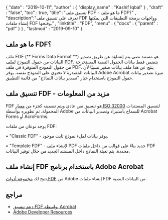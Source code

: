 {
  "date" : "2019-10-11",
  "author" : {
    "display_name" : "Kashif Iqbal"
} ,
  "draft" : "false",
  "toc" : true,
  "title" :"تنسيق ملف FDF - ما هو ملف FDF؟" ,
  "description":"تعرف على تنسيق ملف FDF وواجهات برمجة التطبيقات التي يمكنها إنشاء ملفات FDF وفتحها." ,
  "linktitle" : "FDF",
  "menu" : {
    "docs" : {
      "parent" : "pdf"
}
} ,
  "lastmod" : "2019-09-10"
}

## ما هو ملف FDF؟

ملف FDF (** Forms Data Format **) هو مستند نصي يتم إنشاؤه عن طريق تصدير البيانات من حقول النموذج لملف [PDF](/ar/pdf/). يتضمن فقط بيانات الحقول النصية المستخرجة من حقول النموذج المتوفرة في ملف PDF. ينتج عن هذا ملف بيانات صغير نسبيًا لأن البيانات المصدرة لا تحتوي على النموذج نفسه. يوفر Adobe Acrobat ميزة تصدير بيانات حقول النموذج باستخدام خيار "تصدير بيانات النماذج" من قائمة التطبيق.

## تنسيق ملف FDF - مزيد من المعلومات

FDF هو تنسيق نص عادي ويتم تضمينه كجزء من [معيار ISO 32000](https://www.iso.org/standard/51502.html) لتنسيق المستندات المحمولة. تم تطويره بواسطة Adobe للسماح باستيراد وتصدير البيانات من Acrobat Forms أو AcroForms.

يوجد نوعان من ملفات FDF:

• "Classic FDF" - يوفر بيانات لملء نموذج ثابت موجود.

• "Template FDF" - لإنشاء ملف PDF جديد بناءً على قوالب من داخل ملفات PDF محددة. يتم تعبئة النماذج داخل المستند الجديد من خلال توفير البيانات.

## إنشاء ملف FDF باستخدام برنامج Adobe Acrobat

تتيح لك [مجموعة أدوات FDF](https://opensource.adobe.com/dc-acrobat-sdk-docs/) من Adobe إنشاء ملفات FDF من البيانات النصية.

## مراجع ##

* [دعم تنسيق FDF بواسطة Acrobat](https://helpx.adobe.com/coldfusion/developing-applications/working-with-documents-charts-and-reports/assembling-pdf-documents/fdf-format-support-for-acroforms.html)
* [Adobe Developer Resources](https://opensource.adobe.com/dc-acrobat-sdk-docs/)


